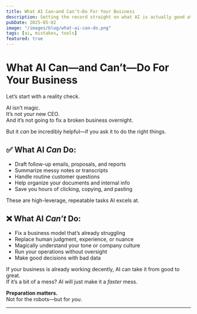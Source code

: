 ```yaml
---
title: What AI Can—and Can’t—Do For Your Business
description: Setting the record straight on what AI is actually good at (and where it still needs adult supervision).
pubDate: 2025-05-02
image: "/images/blog/what-ai-can-do.png"
tags: [ai, mistakes, tools]
featured: true
---
```


# What AI Can—and Can’t—Do For Your Business

Let’s start with a reality check.

AI isn’t magic.  
It’s not your new CEO.  
And it’s not going to fix a broken business overnight.

But it *can* be incredibly helpful—if you ask it to do the right things.

## ✅ What AI *Can* Do:
- Draft follow-up emails, proposals, and reports  
- Summarize messy notes or transcripts  
- Handle routine customer questions  
- Help organize your documents and internal info  
- Save you hours of clicking, copying, and pasting

These are high-leverage, repeatable tasks AI excels at.

## ❌ What AI *Can’t* Do:
- Fix a business model that’s already struggling  
- Replace human judgment, experience, or nuance  
- Magically understand your tone or company culture  
- Run your operations without oversight  
- Make good decisions with bad data

If your business is already working decently, AI can take it from good to great.  
If it’s a bit of a mess? AI will just make it a *faster* mess.

**Preparation matters.**  
Not for the robots—but for *you*.

---
